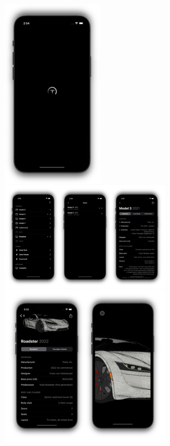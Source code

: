 <img src="screenshots/splash.png" width="300">

<img src="screenshots/screens.png" width="900">

<img src="screenshots/3d.png" width="900">